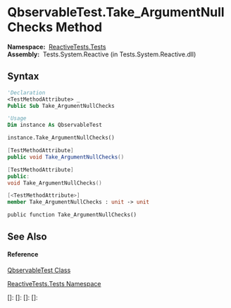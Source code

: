 # QbservableTest.Take\_ArgumentNullChecks Method

**Namespace:**  [ReactiveTests.Tests](ReactiveTests.Tests\ReactiveTests.Tests.md)  
**Assembly:**  Tests.System.Reactive (in Tests.System.Reactive.dll)

## Syntax

```vb
'Declaration
<TestMethodAttribute> _
Public Sub Take_ArgumentNullChecks
```

```vb
'Usage
Dim instance As QbservableTest

instance.Take_ArgumentNullChecks()
```

```csharp
[TestMethodAttribute]
public void Take_ArgumentNullChecks()
```

```c++
[TestMethodAttribute]
public:
void Take_ArgumentNullChecks()
```

```fsharp
[<TestMethodAttribute>]
member Take_ArgumentNullChecks : unit -> unit 
```

```jscript
public function Take_ArgumentNullChecks()
```

## See Also

#### Reference

[QbservableTest Class](QbservableTest\QbservableTest.md)

[ReactiveTests.Tests Namespace](ReactiveTests.Tests\ReactiveTests.Tests.md)

[]: 
[]: 
[]: 
[]: 